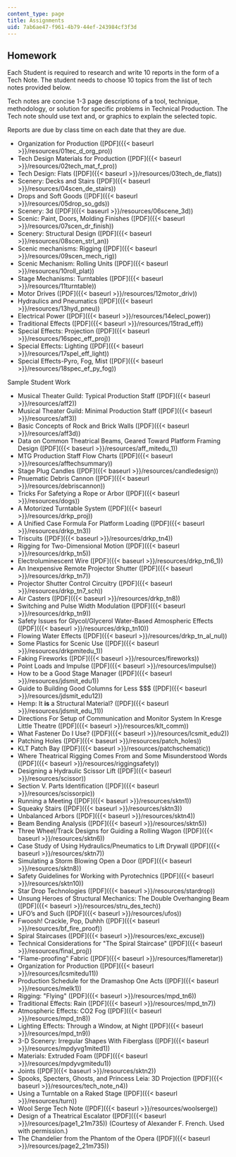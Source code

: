 ```yaml
---
content_type: page
title: Assignments
uid: 7ab6ae47-f961-4b79-44ef-243984cf3f3d
---
```


Homework
--------

Each Student is required to research and write 10 reports in the form of a Tech Note. The student needs to choose 10 topics from the list of tech notes provided below.

Tech notes are concise 1-3 page descriptions of a tool, technique, methodology, or solution for specific problems in Technical Production. The Tech note should use text and, or graphics to explain the selected topic.

Reports are due by class time on each date that they are due.

*   Organization for Production ([PDF]({{< baseurl >}}/resources/01tec_d_org_pro))
*   Tech Design Materials for Production ([PDF]({{< baseurl >}}/resources/02tech_mat_f_pro))
*   Tech Design: Flats ([PDF]({{< baseurl >}}/resources/03tech_de_flats))
*   Scenery: Decks and Stairs ([PDF]({{< baseurl >}}/resources/04scen_de_stairs))
*   Drops and Soft Goods ([PDF]({{< baseurl >}}/resources/05drop_so_gds))
*   Scenery: 3d ([PDF]({{< baseurl >}}/resources/06scene_3d))
*   Scenic: Paint, Doors, Molding Finishes ([PDF]({{< baseurl >}}/resources/07scen_dr_finish))
*   Scenery: Structural Design ([PDF]({{< baseurl >}}/resources/08scen_strl_an))
*   Scenic mechanisms: Rigging ([PDF]({{< baseurl >}}/resources/09scen_mech_rig))
*   Scenic Mechanism: Rolling Units ([PDF]({{< baseurl >}}/resources/10roll_plat))
*   Stage Mechanisms: Turntables ([PDF]({{< baseurl >}}/resources/11turntable))
*   Motor Drives ([PDF]({{< baseurl >}}/resources/12motor_driv))
*   Hydraulics and Pneumatics ([PDF]({{< baseurl >}}/resources/13hyd_pneu))
*   Electrical Power ([PDF]({{< baseurl >}}/resources/14elecl_power))
*   Traditional Effects ([PDF]({{< baseurl >}}/resources/15trad_eff))
*   Special Effects: Projection ([PDF]({{< baseurl >}}/resources/16spec_eff_proj))
*   Special Effects: Lighting ([PDF]({{< baseurl >}}/resources/17spel_eff_light))
*   Special Effects-Pyro, Fog, Mist ([PDF]({{< baseurl >}}/resources/18spec_ef_py_fog))

Sample Student Work

*   Musical Theater Guild: Typical Production Staff ([PDF]({{< baseurl >}}/resources/aff2))
*   Musical Theater Guild: Minimal Production Staff ([PDF]({{< baseurl >}}/resources/aff3))
*   Basic Concepts of Rock and Brick Walls ([PDF]({{< baseurl >}}/resources/aff3d))
*   Data on Common Theatrical Beams, Geared Toward Platform Framing Design ([PDF]({{< baseurl >}}/resources/aff_mitedu_1))
*   MTG Production Staff Flow Charts ([PDF]({{< baseurl >}}/resources/afftechsummary))
*   Stage Plug Candles ([PDF]({{< baseurl >}}/resources/candledesign))
*   Pnuematic Debris Cannon ([PDF]({{< baseurl >}}/resources/debriscannon))
*   Tricks For Safetying a Rope or Arbor ([PDF]({{< baseurl >}}/resources/dogs))
*   A Motorized Turntable System ([PDF]({{< baseurl >}}/resources/drkp_proj))
*   A Unified Case Formula For Platform Loading ([PDF]({{< baseurl >}}/resources/drkp_tn3))
*   Triscuits ([PDF]({{< baseurl >}}/resources/drkp_tn4))
*   Rigging for Two-Dimensional Motion ([PDF]({{< baseurl >}}/resources/drkp_tn5))
*   Electroluminescent Wire ([PDF]({{< baseurl >}}/resources/drkp_tn6_1))
*   An Inexpensive Remote Projector Shutter ([PDF]({{< baseurl >}}/resources/drkp_tn7))
*   Projector Shutter Control Circuitry ([PDF]({{< baseurl >}}/resources/drkp_tn7_sch))
*   Air Casters ([PDF]({{< baseurl >}}/resources/drkp_tn8))
*   Switching and Pulse Width Modulation ([PDF]({{< baseurl >}}/resources/drkp_tn9))
*   Safety Issues for Glycol/Glycerol Water-Based Atmospheric Effects ([PDF]({{< baseurl >}}/resources/drkp_tn10))
*   Flowing Water Effects ([PDF]({{< baseurl >}}/resources/drkp_tn_al_nul))
*   Some Plastics for Scenic Use ([PDF]({{< baseurl >}}/resources/drkpmitedu_1))
*   Faking Fireworks ([PDF]({{< baseurl >}}/resources/fireworks))
*   Point Loads and Impulse ([PDF]({{< baseurl >}}/resources/impulse))
*   How to be a Good Stage Manager ([PDF]({{< baseurl >}}/resources/jdsmit_edu1))
*   Guide to Building Good Columns for Less $$$ ([PDF]({{< baseurl >}}/resources/jdsmit_edu12))
*   Hemp: It **is** a Structural Material? ([PDF]({{< baseurl >}}/resources/jdsmit_edu_11))
*   Directions For Setup of Communication and Monitor System In Kresge Little Theatre ([PDF]({{< baseurl >}}/resources/klt_comm))
*   What Fastener Do I Use? ([PDF]({{< baseurl >}}/resources/lcsmit_edu2))
*   Patching Holes ([PDF]({{< baseurl >}}/resources/patch_holes))
*   KLT Patch Bay ([PDF]({{< baseurl >}}/resources/patchschematic))
*   Where Theatrical Rigging Comes From and Some Misunderstood Words ([PDF]({{< baseurl >}}/resources/riggingsafety))
*   Designing a Hydraulic Scissor Lift ([PDF]({{< baseurl >}}/resources/scissor))
*   Section V. Parts Identification ([PDF]({{< baseurl >}}/resources/scissorpic))
*   Running a Meeting ([PDF]({{< baseurl >}}/resources/sktn1))
*   Squeaky Stairs ([PDF]({{< baseurl >}}/resources/sktn3))
*   Unbalanced Arbors ([PDF]({{< baseurl >}}/resources/sktn4))
*   Beam Bending Analysis ([PDF]({{< baseurl >}}/resources/sktn5))
*   Three Wheel/Track Designs for Guiding a Rolling Wagon ([PDF]({{< baseurl >}}/resources/sktn6))
*   Case Study of Using Hydraulics/Pneumatics to Lift Drywall ([PDF]({{< baseurl >}}/resources/sktn7))
*   Simulating a Storm Blowing Open a Door ([PDF]({{< baseurl >}}/resources/sktn8))
*   Safety Guidelines for Working with Pyrotechnics ([PDF]({{< baseurl >}}/resources/sktn10))
*   Star Drop Technologies ([PDF]({{< baseurl >}}/resources/stardrop))
*   Unsung Heroes of Structural Mechanics: The Double Overhanging Beam ([PDF]({{< baseurl >}}/resources/stru_des_tech))
*   UFO’s and Such ([PDF]({{< baseurl >}}/resources/ufos))
*   Fwoosh! Crackle, Pop, Duhhh ([PDF]({{< baseurl >}}/resources/bf_fire_proof))
*   Spiral Staircases ([PDF]({{< baseurl >}}/resources/exc_excuse))
*   Technical Considerations for "The Spiral Staircase" ([PDF]({{< baseurl >}}/resources/final_proj))
*   "Flame-proofing" Fabric ([PDF]({{< baseurl >}}/resources/flameretar))
*   Organization for Production ([PDF]({{< baseurl >}}/resources/lcsmitedu11))
*   Production Schedule for the Dramashop One Acts ([PDF]({{< baseurl >}}/resources/melk1))
*   Rigging: "Flying" ([PDF]({{< baseurl >}}/resources/mpd_tn6))
*   Traditional Effects: Rain ([PDF]({{< baseurl >}}/resources/mpd_tn7))
*   Atmospheric Effects: CO2 Fog ([PDF]({{< baseurl >}}/resources/mpd_tn8))
*   Lighting Effects: Through a Window, at Night ([PDF]({{< baseurl >}}/resources/mpd_tn9))
*   3-D Scenery: Irregular Shapes With Fiberglass ([PDF]({{< baseurl >}}/resources/mpdyvg1mited1))
*   Materials: Extruded Foam ([PDF]({{< baseurl >}}/resources/mpdyvgmitedu1))
*   Joints ([PDF]({{< baseurl >}}/resources/sktn2))
*   Spooks, Specters, Ghosts, and Princess Leia: 3D Projection ([PDF]({{< baseurl >}}/resources/tech_note_n4))
*   Using a Turntable on a Raked Stage ([PDF]({{< baseurl >}}/resources/turn))
*   Wool Serge Tech Note ([PDF]({{< baseurl >}}/resources/woolserge))
*   Design of a Theatrical Escalator ([PDF]({{< baseurl >}}/resources/page1_21m735)) (Courtesy of Alexander F. French. Used with permission.)
*   The Chandelier from the Phantom of the Opera ([PDF]({{< baseurl >}}/resources/page2_21m735))